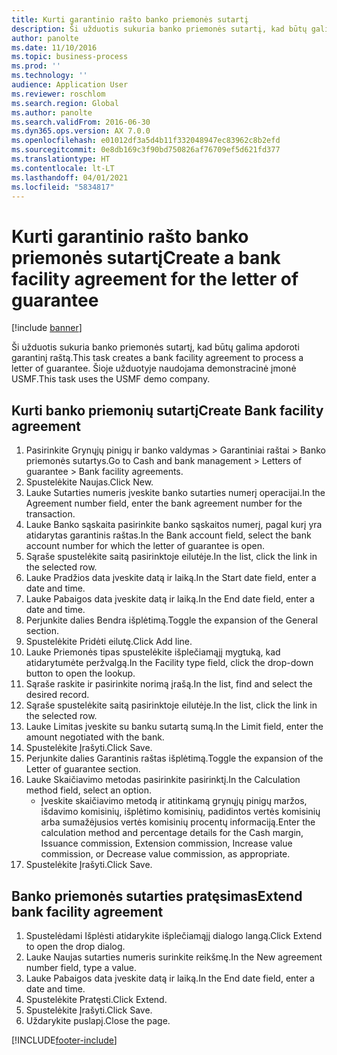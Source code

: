 ```yaml
---
title: Kurti garantinio rašto banko priemonės sutartį
description: Ši užduotis sukuria banko priemonės sutartį, kad būtų galima apdoroti garantinį raštą.
author: panolte
ms.date: 11/10/2016
ms.topic: business-process
ms.prod: ''
ms.technology: ''
audience: Application User
ms.reviewer: roschlom
ms.search.region: Global
ms.author: panolte
ms.search.validFrom: 2016-06-30
ms.dyn365.ops.version: AX 7.0.0
ms.openlocfilehash: e01012df3a5d4b11f332048947ec83962c8b2efd
ms.sourcegitcommit: 0e8db169c3f90bd750826af76709ef5d621fd377
ms.translationtype: HT
ms.contentlocale: lt-LT
ms.lasthandoff: 04/01/2021
ms.locfileid: "5834817"
---
```

# <a name="create-a-bank-facility-agreement-for-the-letter-of-guarantee"></a><span data-ttu-id="ce405-103">Kurti garantinio rašto banko priemonės sutartį</span><span class="sxs-lookup"><span data-stu-id="ce405-103">Create a bank facility agreement for the letter of guarantee</span></span>

[!include [banner](../../includes/banner.md)]

<span data-ttu-id="ce405-104">Ši užduotis sukuria banko priemonės sutartį, kad būtų galima apdoroti garantinį raštą.</span><span class="sxs-lookup"><span data-stu-id="ce405-104">This task creates a bank facility agreement to process a letter of guarantee.</span></span> <span data-ttu-id="ce405-105">Šioje užduotyje naudojama demonstracinė įmonė USMF.</span><span class="sxs-lookup"><span data-stu-id="ce405-105">This task uses the USMF demo company.</span></span> 


## <a name="create-bank-facility-agreement"></a><span data-ttu-id="ce405-106">Kurti banko priemonių sutartį</span><span class="sxs-lookup"><span data-stu-id="ce405-106">Create Bank facility agreement</span></span>
1. <span data-ttu-id="ce405-107">Pasirinkite Grynųjų pinigų ir banko valdymas > Garantiniai raštai > Banko priemonės sutartys.</span><span class="sxs-lookup"><span data-stu-id="ce405-107">Go to Cash and bank management > Letters of guarantee > Bank facility agreements.</span></span>
2. <span data-ttu-id="ce405-108">Spustelėkite Naujas.</span><span class="sxs-lookup"><span data-stu-id="ce405-108">Click New.</span></span>
3. <span data-ttu-id="ce405-109">Lauke Sutarties numeris įveskite banko sutarties numerį operacijai.</span><span class="sxs-lookup"><span data-stu-id="ce405-109">In the Agreement number field, enter the bank agreement number for the transaction.</span></span>
4. <span data-ttu-id="ce405-110">Lauke Banko sąskaita pasirinkite banko sąskaitos numerį, pagal kurį yra atidarytas garantinis raštas.</span><span class="sxs-lookup"><span data-stu-id="ce405-110">In the Bank account field, select the bank account number for which the letter of guarantee is open.</span></span> 
5. <span data-ttu-id="ce405-111">Sąraše spustelėkite saitą pasirinktoje eilutėje.</span><span class="sxs-lookup"><span data-stu-id="ce405-111">In the list, click the link in the selected row.</span></span>
6. <span data-ttu-id="ce405-112">Lauke Pradžios data įveskite datą ir laiką.</span><span class="sxs-lookup"><span data-stu-id="ce405-112">In the Start date field, enter a date and time.</span></span>
7. <span data-ttu-id="ce405-113">Lauke Pabaigos data įveskite datą ir laiką.</span><span class="sxs-lookup"><span data-stu-id="ce405-113">In the End date field, enter a date and time.</span></span>
8. <span data-ttu-id="ce405-114">Perjunkite dalies Bendra išplėtimą.</span><span class="sxs-lookup"><span data-stu-id="ce405-114">Toggle the expansion of the General section.</span></span>
9. <span data-ttu-id="ce405-115">Spustelėkite Pridėti eilutę.</span><span class="sxs-lookup"><span data-stu-id="ce405-115">Click Add line.</span></span>
10. <span data-ttu-id="ce405-116">Lauke Priemonės tipas spustelėkite išplečiamąjį mygtuką, kad atidarytumėte peržvalgą.</span><span class="sxs-lookup"><span data-stu-id="ce405-116">In the Facility type field, click the drop-down button to open the lookup.</span></span>
11. <span data-ttu-id="ce405-117">Sąraše raskite ir pasirinkite norimą įrašą.</span><span class="sxs-lookup"><span data-stu-id="ce405-117">In the list, find and select the desired record.</span></span>
12. <span data-ttu-id="ce405-118">Sąraše spustelėkite saitą pasirinktoje eilutėje.</span><span class="sxs-lookup"><span data-stu-id="ce405-118">In the list, click the link in the selected row.</span></span>
13. <span data-ttu-id="ce405-119">Lauke Limitas įveskite su banku sutartą sumą.</span><span class="sxs-lookup"><span data-stu-id="ce405-119">In the Limit field, enter the amount negotiated with the bank.</span></span>
14. <span data-ttu-id="ce405-120">Spustelėkite Įrašyti.</span><span class="sxs-lookup"><span data-stu-id="ce405-120">Click Save.</span></span>
15. <span data-ttu-id="ce405-121">Perjunkite dalies Garantinis raštas išplėtimą.</span><span class="sxs-lookup"><span data-stu-id="ce405-121">Toggle the expansion of the Letter of guarantee section.</span></span>
16. <span data-ttu-id="ce405-122">Lauke Skaičiavimo metodas pasirinkite pasirinktį.</span><span class="sxs-lookup"><span data-stu-id="ce405-122">In the Calculation method field, select an option.</span></span>
    * <span data-ttu-id="ce405-123">Įveskite skaičiavimo metodą ir atitinkamą grynųjų pinigų maržos, išdavimo komisinių, išplėtimo komisinių, padidintos vertės komisinių arba sumažėjusios vertės komisinių procentų informaciją.</span><span class="sxs-lookup"><span data-stu-id="ce405-123">Enter the calculation method and percentage details for the Cash margin, Issuance commission, Extension commission, Increase value commission, or Decrease value commission, as appropriate.</span></span>   
17. <span data-ttu-id="ce405-124">Spustelėkite Įrašyti.</span><span class="sxs-lookup"><span data-stu-id="ce405-124">Click Save.</span></span>

## <a name="extend-bank-facility-agreement"></a><span data-ttu-id="ce405-125">Banko priemonės sutarties pratęsimas</span><span class="sxs-lookup"><span data-stu-id="ce405-125">Extend bank facility agreement</span></span>
1. <span data-ttu-id="ce405-126">Spustelėdami Išplėsti atidarykite išplečiamąjį dialogo langą.</span><span class="sxs-lookup"><span data-stu-id="ce405-126">Click Extend to open the drop dialog.</span></span>
2. <span data-ttu-id="ce405-127">Lauke Naujas sutarties numeris surinkite reikšmę.</span><span class="sxs-lookup"><span data-stu-id="ce405-127">In the New agreement number field, type a value.</span></span>
3. <span data-ttu-id="ce405-128">Lauke Pabaigos data įveskite datą ir laiką.</span><span class="sxs-lookup"><span data-stu-id="ce405-128">In the End date field, enter a date and time.</span></span>
4. <span data-ttu-id="ce405-129">Spustelėkite Pratęsti.</span><span class="sxs-lookup"><span data-stu-id="ce405-129">Click Extend.</span></span>
5. <span data-ttu-id="ce405-130">Spustelėkite Įrašyti.</span><span class="sxs-lookup"><span data-stu-id="ce405-130">Click Save.</span></span>
6. <span data-ttu-id="ce405-131">Uždarykite puslapį.</span><span class="sxs-lookup"><span data-stu-id="ce405-131">Close the page.</span></span>



[!INCLUDE[footer-include](../../../includes/footer-banner.md)]